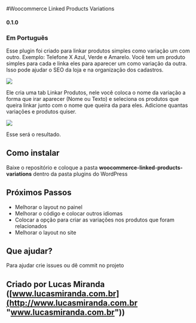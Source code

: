 #Woocommerce Linked Products Variations
#### 0.1.0

### Em Português
Esse plugin foi criado para linkar produtos simples como variação um com outro. Exemplo: Telefone X Azul, Verde e Amarelo. Você tem um produto simples para cada e linka eles para aparecer um como variação da outra.
Isso pode ajudar o SEO da loja e na organização dos cadastros.

![](https://i.imgur.com/kKxEFbR.jpg)

Ele cria uma tab Linkar Produtos, nele você coloca o nome da variação a forma que irar aparecer (Nome ou  Texto) e seleciona os produtos que queira linkar junto com o nome que queira da para eles. Adicione quantas variações e produtos quiser.

![](https://i.imgur.com/YOKcFrc.jpg)

Esse será o resultado.

## Como instalar

Baixe o repositório e coloque a pasta **woocommerce-linked-products-variations** dentro da pasta plugins do WordPress

## Próximos Passos
- Melhorar o layout no painel
- Melhorar o código e colocar outros idiomas
- Colocar a opção para criar as variações nos produtos que foram relacionados
- Melhorar o layout no site

## Que ajudar?
Para ajudar crie issues ou dê commit no projeto

## Criado por Lucas Miranda ([www.lucasmiranda.com.br](http://www.lucasmiranda.com.br "www.lucasmiranda.com.br"))